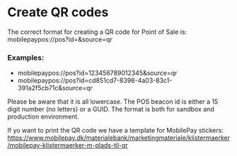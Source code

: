 # <a name="create_qr_codes"></a>Create QR codes

The correct format for creating a QR code for Point of Sale is: mobilepaypos://pos?id=<beaconId>&source=qr 
### Examples: 
- mobilepaypos://pos?id=123456789012345&source=qr 
- mobilepaypos://pos?id=cd851cd7-8398-4a03-83c1-391a2f5cb71c&source=qr

Please be aware that it is all lowercase. The POS beacon id is either a 15 digit number (no letters) or a GUID.
The format is both for sandbox and production environment.  

If yo want to print the QR code we have a template for MobilePay stickers: https://www.mobilepay.dk/materialebank/marketingmateriale/klistermaerker/mobilepay-klistermaerker-m-plads-til-qr
